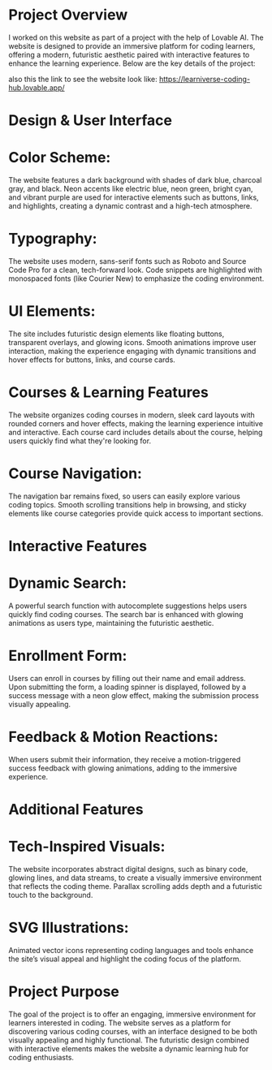 # Project Overview
I worked on this website as part of a project with the help of Lovable AI. The website is designed to provide an immersive platform for coding learners, offering a modern, futuristic aesthetic paired with interactive features to enhance the learning experience. Below are the key details of the project: 

also this the link to see the website look like: https://learniverse-coding-hub.lovable.app/

# Design & User Interface

# Color Scheme: 
The website features a dark background with shades of dark blue, charcoal gray, and black. Neon accents like electric blue, neon green, bright cyan, and vibrant purple are used for interactive elements such as buttons, links, and highlights, creating a dynamic contrast and a high-tech atmosphere.

# Typography: 
The website uses modern, sans-serif fonts such as Roboto and Source Code Pro for a clean, tech-forward look. Code snippets are highlighted with monospaced fonts (like Courier New) to emphasize the coding environment.

# UI Elements: 
The site includes futuristic design elements like floating buttons, transparent overlays, and glowing icons. Smooth animations improve user interaction, making the experience engaging with dynamic transitions and hover effects for buttons, links, and course cards.

# Courses & Learning Features
The website organizes coding courses in modern, sleek card layouts with rounded corners and hover effects, making the learning experience intuitive and interactive. Each course card includes details about the course, helping users quickly find what they're looking for.

# Course Navigation: 
The navigation bar remains fixed, so users can easily explore various coding topics. Smooth scrolling transitions help in browsing, and sticky elements like course categories provide quick access to important sections.

# Interactive Features

# Dynamic Search: 
A powerful search function with autocomplete suggestions helps users quickly find coding courses. The search bar is enhanced with glowing animations as users type, maintaining the futuristic aesthetic.

# Enrollment Form: 
Users can enroll in courses by filling out their name and email address. Upon submitting the form, a loading spinner is displayed, followed by a success message with a neon glow effect, making the submission process visually appealing.

# Feedback & Motion Reactions: 
When users submit their information, they receive a motion-triggered success feedback with glowing animations, adding to the immersive experience.

# Additional Features

# Tech-Inspired Visuals: 
The website incorporates abstract digital designs, such as binary code, glowing lines, and data streams, to create a visually immersive environment that reflects the coding theme. Parallax scrolling adds depth and a futuristic touch to the background.

# SVG Illustrations: 
Animated vector icons representing coding languages and tools enhance the site’s visual appeal and highlight the coding focus of the platform.

# Project Purpose
The goal of the project is to offer an engaging, immersive environment for learners interested in coding. The website serves as a platform for discovering various coding courses, with an interface designed to be both visually appealing and highly functional. The futuristic design combined with interactive elements makes the website a dynamic learning hub for coding enthusiasts.
